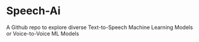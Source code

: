 # Speech-Ai
A Github repo to explore diverse Text-to-Speech Machine Learning Models or Voice-to-Voice  ML Models
